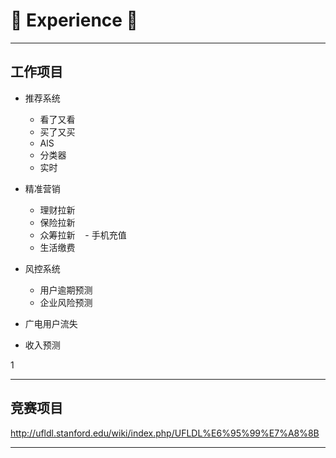 # :rocket: Experience :facepunch:
---
## 工作项目
- 推荐系统
    - 看了又看
    - 买了又买
    - AlS
    - 分类器
    - 实时

- 精准营销
    - 理财拉新
    - 保险拉新
    - 众筹拉新
    - 手机充值
    - 生活缴费
 
- 风控系统
    - 用户逾期预测
    - 企业风险预测
    
  
- 广电用户流失
- 收入预测

1

---
## 竞赛项目









http://ufldl.stanford.edu/wiki/index.php/UFLDL%E6%95%99%E7%A8%8B





---
